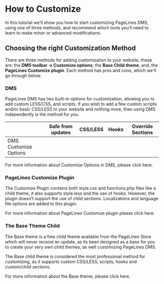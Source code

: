 # How to Customize #

In this tutorial we'll show you how to start customizing PageLines DMS, using one of three methods, and recommend which tools you'll need to learn to make minor or advanced modifications.

## Choosing the right Customization Method ##

There are three methods for adding customization to your website, these are: the **DMS toolbar → Customize options**; the **Base Child theme**, and, the **PageLines Customize plugin**. Each method has pros and cons, which we'll go through below.

### DMS ###

PageLines DMS has two built-in options for customization, allowing you to add custom LESS/CSS, and scripts. If you wish to add a few custom scripts and/or basic CSS/LESS to your website and nothing more, then using DMS independently is the method for you.

<table class="table table-striped table-bordered table-condensed">
	<thead>
		<tr>
			<th></th>
			<th>Safe from updates</th>
			<th>CSS/LESS</th>
			<th>Hooks</th>
			<th>Override Sections</th>
		</tr>
	</thead>
	<tbody>
		<tr>
			<td>DMS Customize Options</td>
			<td><i class="icon-ok text-success"></td>
			<td><i class="icon-ok text-success"></td>
			<td><i class="icon-remove text-error"></td>
			<td><i class="icon-remove text-error"></td>
		</tr>
	</tbody>
</table>


For more information about Customize Options in DMS, please click here.

### PageLines Customize Plugin ###

The Customize Plugin contains both style.css and functions.php files like a child theme, it also supports style.less and the use of hooks. However, the plugin doesn’t support the use of child sections. Localizations and language file options are added to this plugin.

For more information about PageLines Customize plugin please click here.

### The Base Theme Child ###

The Base theme is a free child theme available from the PageLines Store which will never receive an update, as its been designed as a base for you to create your very own child themes, as well customizing PageLines DMS.

The Base child theme is considered the most professional method for customizing, as it supports custom CSS/LESS, scripts, hooks and custom/child sections.

For more information about the Base theme, please click here.
